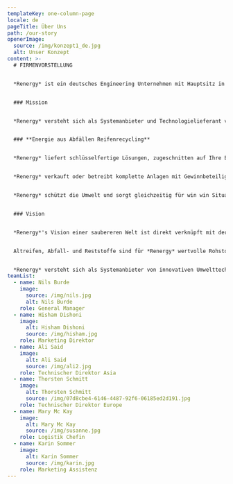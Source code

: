 ```yaml
---
templateKey: one-column-page
locale: de
pageTitle: Über Uns
path: /our-story
openerImage:
  source: /img/konzept1_de.jpg
  alt: Unser Konzept
content: >-
  # FIRMENVORSTELLUNG


  *Renergy* ist ein deutsches Engineering Unternehmen mit Hauptsitz in Berlin und einer Niederlassung in Dubai.


  ### Mission


  *Renergy* versteht sich als Systemanbieter und Technologielieferant von innovativen, ökologischen und hoch profitablen Umwelttechnologien in den Know-How-Bereichen Recycling und Verwertung. Dabei konzentriert sich *Renergy* vorrangig auf zwei Geschäftsbereiche:


  ### **Energie aus Abfällen Reifenrecycling**


  *Renergy* liefert schlüsselfertige Lösungen, zugeschnitten auf Ihre Bedürfnisse ohne Investition!


  *Renergy* verkauft oder betreibt komplette Anlagen mit Gewinnbeteiligung für den Kunden.


  *Renergy* schützt die Umwelt und sorgt gleichzeitig für win win Situationen aller Beteiligten.


  ### Vision


  *Renergy*'s Vision einer saubereren Welt ist direkt verknüpft mit der Umwandlung von Abfallprodukten in wertvolle Rohstoffe – und das bei hohen Renditen. Ein ökologischer Anspruch schließt nicht länger ökonomischen Erfolg aus. Ständig wachsende Müll- und Altreifenberge zwingen weltweit zu verstärkten Bemühungen für ökologisch und ökonomisch sinnvolle Lösungen. Unter konsequenter Berücksichtigung dieser Aspekte begann *Renergy* vor vielen Jahren die Entwicklung von Reifen- bzw. Restmüllverwertungssystemen, die heute den weltweit höchsten Stand der Technik darstellen und erstmals dem Nutzer dieser Technologie eine bislang nicht vorhandene Effektivität und Rentabilität sowie dem Investor eine überdurchschnittlich hohe Rendite des eingesetzten Kapitals ermöglichen.


  Altreifen, Abfall- und Reststoffe sind für *Renergy* wertvolle Rohstoffressourcen. Sie einfach nur entsorgen oder zu verbrennen, entspricht nicht unserer Vision.


  *Renergy* versteht sich als Systemanbieter von innovativen Umwelttechnologien und anwenderspezifischen Know-How – zugeschnitten auf Ihre Bedürfnisse und mit Nachhaltigkeit verbunden.
teamList:
  - name: Nils Burde
    image:
      source: /img/nils.jpg
      alt: Nils Burde
    role: General Manager
  - name: Hisham Dishoni
    image:
      alt: Hisham Dishoni
      source: /img/hisham.jpg
    role: Marketing Direktor
  - name: Ali Said
    image:
      alt: Ali Said
      source: /img/ali2.jpg
    role: Technischer Direktor Asia
  - name: Thorsten Schmitt
    image:
      alt: Thorsten Schmitt
      source: /img/07d8cbe4-6146-4487-92f6-06185ed2d191.jpg
    role: Technischer Direktor Europe
  - name: Mary Mc Kay
    image:
      alt: Mary Mc Kay
      source: /img/susanne.jpg
    role: Logistik Chefin
  - name: Karin Sommer
    image:
      alt: Karin Sommer
      source: /img/karin.jpg
    role: Marketing Assistenz
---
```

